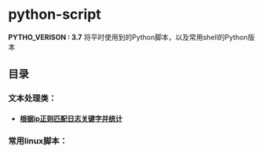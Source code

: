 # python-script
**PYTHO_VERISON : 3.7**
将平时使用到的Python脚本，以及常用shell的Python版本

## 目录
### 文本处理类：
* #### [根据ip正则匹配日志关键字并统计](https://github.com/JAXma1996/python-script/blob/master/text-processing/findIpInFile.py)
### 常用linux脚本：
